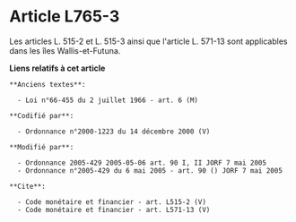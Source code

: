 # Article L765-3

Les articles L. 515-2 et L. 515-3 ainsi que l'article L. 571-13 sont applicables dans les îles Wallis-et-Futuna.

**Liens relatifs à cet article**

	**Anciens textes**:

	  - Loi n°66-455 du 2 juillet 1966 - art. 6 (M)

	**Codifié par**:

	  - Ordonnance n°2000-1223 du 14 décembre 2000 (V)

	**Modifié par**:

	  - Ordonnance 2005-429 2005-05-06 art. 90 I, II JORF 7 mai 2005
	  - Ordonnance n°2005-429 du 6 mai 2005 - art. 90 () JORF 7 mai 2005

	**Cite**:

	  - Code monétaire et financier - art. L515-2 (V)
	  - Code monétaire et financier - art. L571-13 (V)
